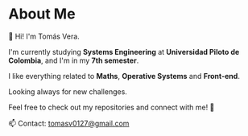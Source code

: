 # About Me

👋 Hi! I'm Tomás Vera.

I'm currently studying **Systems Engineering** at **Universidad Piloto de Colombia**, and I'm in my **7th semester**.  


I like everything related to **Maths**, **Operative Systems** and **Front-end**.

Looking always for new challenges.

Feel free to check out my repositories and connect with me! 🚀  

📫 Contact: tomasv0127@gmail.com 
